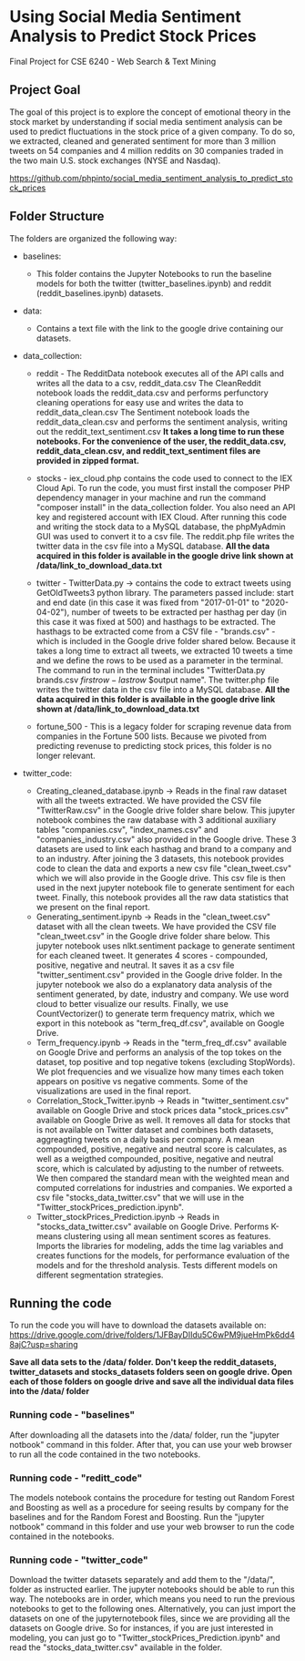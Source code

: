 # Using Social Media Sentiment Analysis to Predict Stock Prices
Final Project for CSE 6240 - Web Search & Text Mining


## Project Goal
The goal of this project is to explore the concept of emotional theory in the stock market by understanding if social media sentiment analysis can be used to predict fluctuations in the stock price of a given company. To do so, we extracted, cleaned and generated sentiment for more than 3 million tweets on 54 companies and 4 million reddits on 30 companies traded in the two main U.S. stock exchanges (NYSE and Nasdaq).

https://github.com/phpinto/social_media_sentiment_analysis_to_predict_stock_prices

## Folder Structure
The folders are organized the following way:

* baselines: 
  * This folder contains the Jupyter Notebooks to run the baseline models for both the twitter (twitter_baselines.ipynb) and reddit (reddit_baselines.ipynb) datasets. 
 
* data: 
  * Contains a text file with the link to the google drive containing our datasets. 

* data_collection: 
  * reddit - The RedditData notebook executes all of the API calls and writes all the data to a csv, reddit_data.csv
The CleanReddit notebook loads the reddit_data.csv and performs perfunctory cleaning operations for easy use and writes the data to reddit_data_clean.csv The Sentiment notebook loads the reddit_data_clean.csv and performs the sentiment analysis, writing out the reddit_text_sentiment.csv
**It takes a long time to run these notebooks. For the convenience of the user, the reddit_data.csv, reddit_data_clean.csv, and reddit_text_sentiment files are provided in zipped format.**

  * stocks - iex_cloud.php contains the code used to connect to the IEX Cloud Api. To run the code, you must first install the composer PHP dependency manager in your machine and run the command "composer install" in the data_collection folder. You also need an API key and registered account with IEX Cloud. After running this code and writing the stock data to a MySQL database, the phpMyAdmin GUI was used to convert it to a csv file. The reddit.php file writes the twitter data in the csv file into a MySQL database.  **All the data acquired in this folder is available in the google drive link shown at /data/link_to_download_data.txt**
  * twitter - TwitterData.py -> contains the code to extract tweets using GetOldTweets3 python library. The parameters passed include: start and end date (in this case it was fixed from "2017-01-01" to "2020-04-02"), number of tweets to be extracted per hasthag per day (in this case it was fixed at 500) and hasthags to be extracted. The hasthags to be extracted come from a CSV file - "brands.csv" - which is included in the Google drive folder shared below. Because it takes a long time to extract all tweets, we extracted 10 tweets a time and we define the rows to be used as a parameter in the terminal. The command to run in the terminal includes "TwitterData.py brands.csv $first row - last row$ $output name". The twitter.php file writes the twitter data in the csv file into a MySQL database. **All the data acquired in this folder is available in the google drive link shown at /data/link_to_download_data.txt**
  * fortune_500 - This is a legacy folder for scraping revenue data from companies in the Fortune 500 lists. Because we pivoted from predicting revenuse to predicting stock prices, this folder is no longer relevant. 
* twitter_code:
  * Creating_cleaned_database.ipynb -> Reads in the final raw dataset with all the tweets extracted. We have provided the CSV file "TwitterRaw.csv" in the Google drive folder share below. This jupyter notebook combines the raw database with 3 additional auxiliary tables "companies.csv", "index_names.csv" and "companies_industry.csv" also provided in the Google drive. These 3 datasets are used to link each hasthag and brand to a company and to an industry. After joining the 3 datasets, this notebook provides code to clean the data and exports a new csv file "clean_tweet.csv" which we will also provide in the Google drive. This csv file is then used in the next jupyter notebook file to generate sentiment for each tweet. Finally, this notebook provides all the raw data statistics that we present on the final report.  
  * Generating_sentiment.ipynb -> Reads in the "clean_tweet.csv" dataset with all the clean tweets. We have provided the CSV file "clean_tweet.csv" in the Google drive folder share below. This jupyter notebook uses nlkt.sentiment package to generate sentiment for each cleaned tweet. It generates 4 scores - compounded, positive, negative and neutral. It saves it as a csv file "twitter_sentiment.csv" provided in the Google drive folder. In the jupyter notebook we also do a explanatory data analysis of the sentiment generated, by date,  industry and company. We use word cloud to better visualize our results. Finally, we use CountVectorizer() to generate term frequency matrix, which we export in this notebook as "term_freq_df.csv", available on Google Drive.
  * Term_frequency.ipynb -> Reads in the "term_freq_df.csv" available on Google Drive and performs an analysis of the top tokes on the dataset, top positive and top negative tokens (excluding StopWords). We plot frequencies and we visualize how many times each token appears on positive vs negative comments. Some of the visualizations are used in the final report.
  * Correlation_Stock_Twitter.ipynb -> Reads in "twitter_sentiment.csv" available on Google Drive and stock prices data "stock_prices.csv" available on Google Drive as well. It removes all data for stocks that is not available on Twitter dataset and combines both datasets, aggreagting tweets on a daily basis per company. A mean compounded, positive, negative and neutral score is calculates, as well as a weigthed compounded, positive, negative and neutral score, which is calculated by adjusting to the number of retweets. We then compared the standard mean with the weighted mean and computed correlations for industries and companies. We exported a csv file "stocks_data_twitter.csv" that we will use in the "Twitter_stockPrices_prediction.ipynb".
   * Twitter_stockPrices_Prediction.ipynb -> Reads in "stocks_data_twitter.csv" available on Google Drive. Performs K-means clustering using all mean sentiment scores as features. Imports the libraries for modeling, adds the time lag variables and creates functions for the models, for performance evaluation of the models and for the threshold analysis. Tests different models on different segmentation strategies. 


## Running the code
To run the code you will have to download the datasets available on: 
https://drive.google.com/drive/folders/1JFBayDIIdu5C6wPM9jueHmPk6dd48ajC?usp=sharing

**Save all data sets to the /data/ folder. Don't keep the reddit_datasets, twitter_datasets and stocks_datasets folders seen on google drive. Open each of those folders on google drive and save all the individual data files into the /data/ folder**

### Running code - "baselines"
After downloading all the datasets into the /data/ folder, run the "jupyter notbook" command in this folder. After that, you can use your web browser to run all the code contained in the two notebooks.

### Running code - "reditt_code"
The models notebook contains the procedure for testing out Random Forest and Boosting as well as a procedure for seeing results by company for the baselines and for the Random Forest and Boosting. Run the "jupyter notbook" command in this folder and use your web browser to run the code contained in the notebooks.

### Running code - "twitter_code"
Download the twitter datasets separately and add them to the "/data/", folder as instructed earlier. The jupyter notebooks should be able to run this way. 
The notebooks are in order, which means you need to run the previous notebooks to get to the following ones. Alternatively, you can just import the datasets on one of the jupyternotebook files, since we are providing all the datasets on Google drive. So for instances, if you are just interested in modeling, you can just go to "Twitter_stockPrices_Prediction.ipynb" and read the "stocks_data_twitter.csv" available in the folder. 
